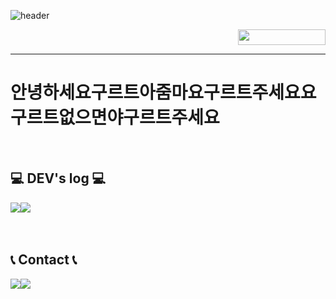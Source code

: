 <div align="left">
  
![header](https://capsule-render.vercel.app/api?type=waving&color=timeGradient&text=ガイちゃんの%20ギットハブ%20😗&animation=twinkling&fontSize=35&fontAlignY=40&fontAlign=70&height=250)

<div align="right">
  <a href="https://hits.seeyoufarm.com">
    <img src="https://hits.seeyoufarm.com/api/count/incr/badge.svg?url=https%3A%2F%2Fgithub.com%2Ftheendofthefuxxingworld&count_bg=%238BFFDF&title_bg=%23555555&icon=&icon_color=%23E7E7E7&title=%E3%83%81%E3%83%A5%E3%82%AD%E3%83%94&edge_flat=false" width="140" height="25"> 
  </a>
</div>

---
# 안녕하세요구르트아줌마요구르트주세요요구르트없으면야구르트주세요

<br>

## 💻 DEV's log 💻
<div style="display:flex; flex-direction:row;">
    <a href="">
        <img src="https://img.shields.io/badge/Notion-9999FF?style=for-the-badge&logo=Notion&logoColor=white"> 
    </a>
    <a href="">
        <img src="https://img.shields.io/badge/Naver Blog-03C75A?style=for-the-badge&logo=naver&logoColor=white"> 
    </a>
</div><br>
  
<br>

## 📞 Contact 📞
<div style="display:flex; flex-direction:row;">
    <a href="https">
        <img src="https://img.shields.io/badge/Instagram-E4405F?style=for-the-badge&logo=Instagram&logoColor=white"> 
    </a>
    <a href="mailto:">
        <img src="https://img.shields.io/badge/Gmail-EA4335?style=for-the-badge&logo=Gmail&logoColor=white"> 
    </a>
</div><br>
